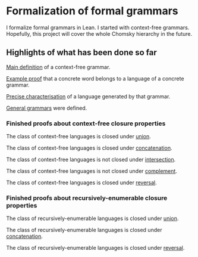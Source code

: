 # Formalization of formal grammars

I formalize formal grammars in Lean. I started with context-free grammars. Hopefully, this project will cover the whole Chomsky hierarchy in the future.

## Highlights of what has been done so far

[Main definition](https://github.com/madvorak/grammars/blob/59735364bf134829f31cb74465644f80095371ed/src/context_free/cfg.lean#L7) of a context-free grammar.

[Example proof](https://github.com/madvorak/grammars/blob/59735364bf134829f31cb74465644f80095371ed/test/cfg_demo.lean#L28) that a concrete word belongs to a language of a concrete grammar.

[Precise characterisation](https://github.com/madvorak/grammars/blob/59735364bf134829f31cb74465644f80095371ed/test/cfg_demo.lean#L105) of a language generated by that grammar.

[General grammars](https://github.com/madvorak/grammars/blob/59735364bf134829f31cb74465644f80095371ed/src/unrestricted/grammar.lean#L20) were defined.

### Finished proofs about context-free closure properties

The class of context-free languages is closed under [union](https://github.com/madvorak/grammars/blob/main/src/context_free/closure_properties/binary/CF_union_CF.lean).

The class of context-free languages is closed under [concatenation](https://github.com/madvorak/grammars/blob/main/src/context_free/closure_properties/binary/CF_concatenation_CF.lean).

The class of context-free languages is not closed under [intersection](https://github.com/madvorak/grammars/blob/main/src/context_free/closure_properties/binary/CF_intersection_CF.lean).

The class of context-free languages is not closed under [complement](https://github.com/madvorak/grammars/blob/main/src/context_free/closure_properties/unary/complement_CF.lean).

The class of context-free languages is closed under [reversal](https://github.com/madvorak/grammars/blob/main/src/context_free/closure_properties/unary/reverse_CF.lean).

### Finished proofs about recursively-enumerable closure properties

The class of recursively-enumerable languages is closed under [union](https://github.com/madvorak/grammars/blob/main/src/unrestricted/closure_properties/binary/RE_union_RE.lean).

The class of recursively-enumerable languages is closed under [concatenation](https://github.com/madvorak/grammars/blob/main/src/unrestricted/closure_properties/binary/RE_concatenation_RE.lean).

The class of recursively-enumerable languages is closed under [reversal](https://github.com/madvorak/grammars/blob/main/src/unrestricted/closure_properties/unary/reverse_RE.lean).
